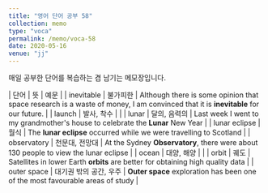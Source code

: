 ```yaml
---
title: "영어 단어 공부 58"
collection: memo
type: "voca"
permalink: /memo/voca-58
date: 2020-05-16
venue: "jj"
---
```


매일 공부한 단어를 복습하는 겸 남기는 메모장입니다.

| 단어 | 뜻 | 예문 |
| inevitable | 불가피한 | Although there is some opinion that space research is a waste of money, I am convinced that it is **inevitable** for our future. |
| launch | 발사, 착수 |  |
| lunar | 달의, 음력의 | Last week I went to my grandmother's house to celebrate the **Lunar** New Year |
| lunar eclipse | 월식 | The **lunar eclipse** occurred while we were travelling to Scotland |
| observatory | 천문대, 전망대 | At the Sydney **Observatory**, there were about 130 people to view the lunar eclipse |
| ocean | 대양, 해양 |  |
| orbit | 궤도 | Satellites in lower Earth **orbits** are better for obtaining high quality data |
| outer space | 대기권 밖의 공간, 우주 | **Outer space** exploration has been one of the most favourable areas of study |












